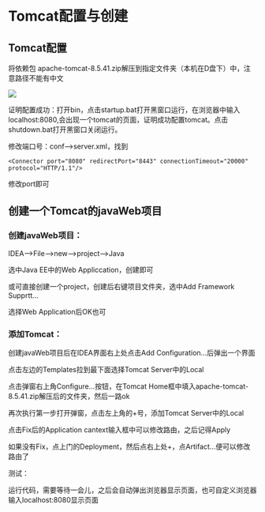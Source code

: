 # Tomcat配置与创建

## Tomcat配置

将依赖包 apache-tomcat-8.5.41.zip解压到指定文件夹（本机在D盘下）中，注意路径不能有中文

![](../../../A-学习资料/JAVA/img/Tomcat目录结构.png)

证明配置成功：打开bin，点击startup.bat打开黑窗口运行，在浏览器中输入localhost:8080,会出现一个tomcat的页面，证明成功配置tomcat。点击shutdown.bat打开黑窗口关闭运行。

修改端口号：conf——>server.xml，找到

```
<Connector port="8080" redirectPort="8443" connectionTimeout="20000" protocol="HTTP/1.1"/>
```

修改port即可



## 创建一个Tomcat的javaWeb项目

### 创建javaWeb项目：

IDEA——>File——>new——>project——>Java

选中Java EE中的Web Appliccation，创建即可

或可直接创建一个project，创建后右键项目文件夹，选中Add Framework Supprtt...

选择Web Application后OK也可

### 添加Tomcat：

创建javaWeb项目后在IDEA界面右上处点击Add Configuration...后弹出一个界面

点击左边的Templates拉到最下面选择Tomcat Server中的Local

点击弹窗右上角Configure...按钮，在Tomcat Home框中填入apache-tomcat-8.5.41.zip解压后的文件夹，然后一路ok

再次执行第一步打开弹窗，点击左上角的+号，添加Tomcat Server中的Local

点击Fix后的Application cantext输入框中可以修改路由，之后记得Apply

如果没有Fix，点上门的Deployment，然后点右上处+，点Artifact...便可以修改路由了

测试：

​	运行代码，需要等待一会儿，之后会自动弹出浏览器显示页面，也可自定义浏览器输入localhost:8080显示页面



